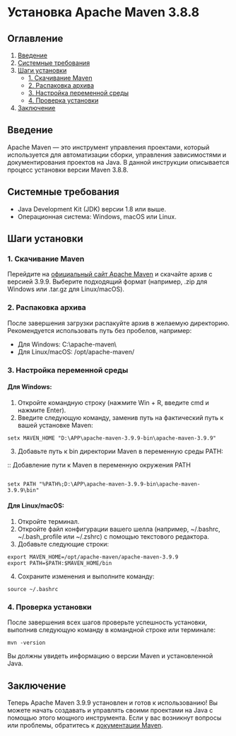 # Установка Apache Maven 3.8.8

## Оглавление
1. [Введение](#введение)
2. [Системные требования](#системные-требования)
3. [Шаги установки](#шаги-установки)
    - [1. Скачивание Maven](#1-скачивание-maven)
    - [2. Распаковка архива](#2-распаковка-архива)
    - [3. Настройка переменной среды](#3-настройка-переменной-среды)
    - [4. Проверка установки](#4-проверка-установки)
5. [Заключение](#заключение)

## Введение
Apache Maven — это инструмент управления проектами, который используется для автоматизации сборки, управления зависимостями и документирования проектов на Java. В данной инструкции описывается процесс установки версии Maven 3.8.8.

## Системные требования
- Java Development Kit (JDK) версии 1.8 или выше.
- Операционная система: Windows, macOS или Linux.

## Шаги установки

### 1. Скачивание Maven
Перейдите на [официальный сайт Apache Maven](https://maven.apache.org/download.cgi) и скачайте архив с версией 3.9.9. Выберите подходящий формат (например, .zip для Windows или .tar.gz для Linux/macOS).

### 2. Распаковка архива
После завершения загрузки распакуйте архив в желаемую директорию. Рекомендуется использовать путь без пробелов, например:
- Для Windows: C:\apache-maven\
- Для Linux/macOS: /opt/apache-maven/

### 3. Настройка переменной среды
#### Для Windows:
1. Откройте командную строку (нажмите Win + R, введите cmd и нажмите Enter).
2. Введите следующую команду, заменив путь на фактический путь к вашей установке Maven:

``` shell
setx MAVEN_HOME "D:\APP\apache-maven-3.9.9-bin\apache-maven-3.9.9"
``` 

3. Добавьте путь к bin директории Maven в переменную среды PATH:

:: Добавление пути к Maven в переменную окружения PATH
``` shell

setx PATH "%PATH%;D:\APP\apache-maven-3.9.9-bin\apache-maven-3.9.9\bin"
``` 

#### Для Linux/macOS:
1. Откройте терминал.
2. Откройте файл конфигурации вашего шелла (например, ~/.bashrc, ~/.bash_profile или ~/.zshrc) с помощью текстового редактора.
3. Добавьте следующие строки:

``` shell
export MAVEN_HOME=/opt/apache-maven/apache-maven-3.9.9
export PATH=$PATH:$MAVEN_HOME/bin
``` 

4. Сохраните изменения и выполните команду:

``` shell
source ~/.bashrc
``` 

### 4. Проверка установки
После завершения всех шагов проверьте успешность установки, выполнив следующую команду в командной строке или терминале:
``` shell
mvn -version
``` 


Вы должны увидеть информацию о версии Maven и установленной Java.

## Заключение
Теперь Apache Maven 3.9.9 установлен и готов к использованию! Вы можете начать создавать и управлять своими проектами на Java с помощью этого мощного инструмента. Если у вас возникнут вопросы или проблемы, обратитесь к [документации Maven](https://maven.apache.org/guides/index.html).